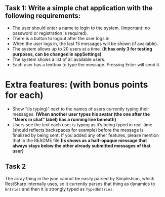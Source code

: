 ## Task 1: Write a simple chat application with the following requirements: 
* The user should enter a name to login to the system. (Important: no password or registration is required).
* There is a button to logout after the user logs in. 
* When the user logs in, the last 15 messages will be shown (if available). 
* The system allows up to 20 users at a time. 
  **(It has only 3 for testing purposes, can be changed in appSettings)**
* The system shows a list of all available users.  
* Each user has a textbox to type the message. Pressing Enter will send it. 
# Extra features: (with bonus points for each) 
* Show “(is typing)” next to the names of users currently typing their messages. 
  **(When another user types his avatar (the one after the "Users in chat" label) has a running line beneath)**
* Users see the text each user is typing as it’s being typed in real-time (should reflects backspaces for example) before the message is finalized by being sent.  If you added any other features, please mention that in the README file
  **(Is shows as a half-opaque message that always stays below the other already submitted messages of that user)**
  
## Task 2
  The array thing in the json cannot be easily parsed by SimpleJson, which RestSharp internally uses, so it currently parses that thing as dynamics to `Entries` and then it is strongly typed as `TypedEntries`.

